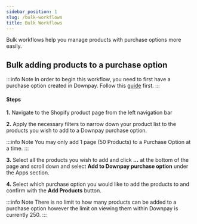 ```yaml
---
sidebar_position: 1
slug: /bulk-workflows
title: Bulk Workflows
---
```


Bulk workflows help you manage products with purchase options more easily.

## Bulk adding products to a purchase option

:::info Note
 In order to begin this workflow, you need to first have a purchase option created in Downpay. Follow this [guide](/initial-setup) first.
:::

#### Steps

**1.** Navigate to the Shopify product page from the left navigation bar

**2.** Apply the necessary filters to narrow down your product list to the products you wish to add to a Downpay purchase option.

:::info Note
You may only add 1 page (50 Products) to a Purchase Option at a time.
:::

**3.** Select all the products you wish to add and click **...** at the bottom of the page and scroll down and select **Add to Downpay purchase option** under the Apps section.

**4.** Select which purchase option you would like to add the products to and confirm with the **Add Products** button. 

:::info Note
There is no limit to how many products can be added to a purchase option however the limit on viewing them within Downpay is currently 250.
:::

